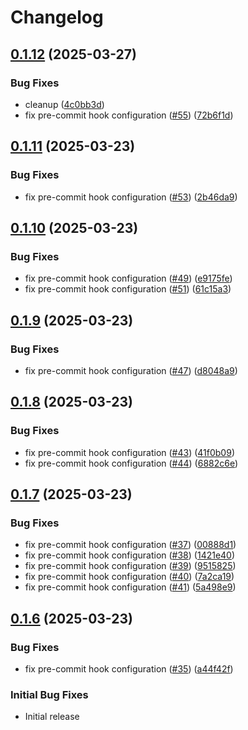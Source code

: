 # Changelog

## [0.1.12](https://github.com/SourceSpring/action-nexus-upload/compare/v0.1.11...v0.1.12) (2025-03-27)


### Bug Fixes

* cleanup ([4c0bb3d](https://github.com/SourceSpring/action-nexus-upload/commit/4c0bb3d88814fe49669717edda836fb332678ef2))
* fix pre-commit hook configuration ([#55](https://github.com/SourceSpring/action-nexus-upload/issues/55)) ([72b6f1d](https://github.com/SourceSpring/action-nexus-upload/commit/72b6f1d632587257b6dd4cae5b9c185b32be30ef))

## [0.1.11](https://github.com/SourceSpring/action-nexus-upload/compare/v0.1.10...v0.1.11) (2025-03-23)


### Bug Fixes

* fix pre-commit hook configuration ([#53](https://github.com/SourceSpring/action-nexus-upload/issues/53)) ([2b46da9](https://github.com/SourceSpring/action-nexus-upload/commit/2b46da922cb79444e3ba743790e4777c6838bdaa))

## [0.1.10](https://github.com/SourceSpring/action-nexus-upload/compare/v0.1.9...v0.1.10) (2025-03-23)


### Bug Fixes

* fix pre-commit hook configuration ([#49](https://github.com/SourceSpring/action-nexus-upload/issues/49)) ([e9175fe](https://github.com/SourceSpring/action-nexus-upload/commit/e9175fedec61cf50e1419f1646d52b3a23f2e67b))
* fix pre-commit hook configuration ([#51](https://github.com/SourceSpring/action-nexus-upload/issues/51)) ([61c15a3](https://github.com/SourceSpring/action-nexus-upload/commit/61c15a3d212f2d1b261bcfcccb0707da0bf59435))

## [0.1.9](https://github.com/SourceSpring/action-nexus-upload/compare/v0.1.8...v0.1.9) (2025-03-23)

### Bug Fixes

- fix pre-commit hook configuration ([#47](https://github.com/SourceSpring/action-nexus-upload/issues/47)) ([d8048a9](https://github.com/SourceSpring/action-nexus-upload/commit/d8048a951c0323e1b682aa1cae1da1a4c5d3c5d0))

## [0.1.8](https://github.com/SourceSpring/action-nexus-upload/compare/v0.1.7...v0.1.8) (2025-03-23)

### Bug Fixes

- fix pre-commit hook configuration ([#43](https://github.com/SourceSpring/action-nexus-upload/issues/43)) ([41f0b09](https://github.com/SourceSpring/action-nexus-upload/commit/41f0b09fc7981398c78aeebdabb5b42e9fc5bc2b))
- fix pre-commit hook configuration ([#44](https://github.com/SourceSpring/action-nexus-upload/issues/44)) ([6882c6e](https://github.com/SourceSpring/action-nexus-upload/commit/6882c6e7832a917c4ca2feba30b4eee3b1ca896b))

## [0.1.7](https://github.com/SourceSpring/action-nexus-upload/compare/v0.1.6...v0.1.7) (2025-03-23)

### Bug Fixes

- fix pre-commit hook configuration ([#37](https://github.com/SourceSpring/action-nexus-upload/issues/37)) ([00888d1](https://github.com/SourceSpring/action-nexus-upload/commit/00888d1560d611d0aee56cbcf3f974483607c28b))
- fix pre-commit hook configuration ([#38](https://github.com/SourceSpring/action-nexus-upload/issues/38)) ([1421e40](https://github.com/SourceSpring/action-nexus-upload/commit/1421e40799616b6b99d972794f8c0aabaefcdc87))
- fix pre-commit hook configuration ([#39](https://github.com/SourceSpring/action-nexus-upload/issues/39)) ([9515825](https://github.com/SourceSpring/action-nexus-upload/commit/9515825cc73e9b73c1f3c0140cf31b156d56eb98))
- fix pre-commit hook configuration ([#40](https://github.com/SourceSpring/action-nexus-upload/issues/40)) ([7a2ca19](https://github.com/SourceSpring/action-nexus-upload/commit/7a2ca19e370de1f25c85f68487eabe45c34b849e))
- fix pre-commit hook configuration ([#41](https://github.com/SourceSpring/action-nexus-upload/issues/41)) ([5a498e9](https://github.com/SourceSpring/action-nexus-upload/commit/5a498e9384ea7262c5405cde3f5e34482cd8c385))

## [0.1.6](https://github.com/SourceSpring/action-nexus-upload/compare/v0.1.5...v0.1.6) (2025-03-23)

### Bug Fixes

- fix pre-commit hook configuration ([#35](https://github.com/SourceSpring/action-nexus-upload/issues/35)) ([a44f42f](https://github.com/SourceSpring/action-nexus-upload/commit/a44f42f04aed49e1bf7ec2be0c238d5310570543))

### Initial Bug Fixes

- Initial release
